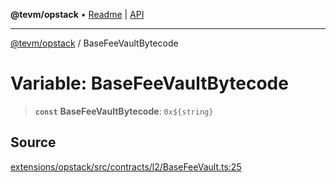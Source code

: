 **@tevm/opstack** • [Readme](../README.md) \| [API](../globals.md)

***

[@tevm/opstack](../README.md) / BaseFeeVaultBytecode

# Variable: BaseFeeVaultBytecode

> **`const`** **BaseFeeVaultBytecode**: ```0x${string}```

## Source

[extensions/opstack/src/contracts/l2/BaseFeeVault.ts:25](https://github.com/evmts/tevm-monorepo/blob/main/extensions/opstack/src/contracts/l2/BaseFeeVault.ts#L25)
